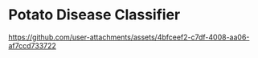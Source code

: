 # Potato Disease Classifier



https://github.com/user-attachments/assets/4bfceef2-c7df-4008-aa06-af7ccd733722

